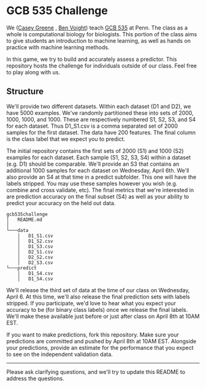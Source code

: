 # GCB 535 Challenge

We ([Casey Greene](http://www.greenelab.com/lab-members/) , [Ben Voight](http://coruscant.itmat.upenn.edu/people.html)) teach [GCB 535](http://www.med.upenn.edu/bgs/documents/GCB535.pdf) at Penn. The class as a whole is computational biology for biologists. This portion of the class aims to give students an introduction to machine learning, as well as hands on practice with machine learning methods. 

In this game, we try to build and accurately assess a predictor. This repository hosts the challenge for individuals outside of our class. Feel free to play along with us.

## Structure

We'll provide two different datasets. Within each dataset (D1 and D2), we have 5000 examples. We've randomly partitioned these into sets of 2000, 1000, 1000, and 1000. These are respectively numbered S1, S2, S3, and S4 for each dataset. Thus D1_S1.csv is a comma separated set of 2000 samples for the first dataset. The data have 200 features. The final column is the class label that we expect you to predict.

The initial repository contains the first sets of 2000 (S1) and 1000 (S2) examples for each dataset. Each sample (S1, S2, S3, S4) within a dataset (e.g. D1) should be comparable. We'll provide an S3 that contains an additional 1000 samples for each dataset on Wednesday, April 6th. We'll also provide an S4 at that time in a predict subfolder. This one will have the labels stripped. You may use these samples however you wish (e.g. combine and cross validate, etc). The final metrics that we're interested in are prediction accuracy on the final subset (S4) as well as your ability to predict your accuracy on the held out data.

```
gcb535challenge
│   README.md
│
└───data
    │   D1_S1.csv
    │   D1_S2.csv
    │   D1_S3.csv
    │   D2_S1.csv
    │   D2_S2.csv
    │   D2_S3.csv
└───predict
    │   D1_S4.csv
    │   D1_S4.csv

```

We'll release the third set of data at the time of our class on Wednesday, April 6. At this time, we'll also release the final prediction sets with labels stripped. If you participate, we'd love to hear what you expect your accuracy to be (for binary class labels) once we release the final labels. We'll make these available just before or just after class on April 8th at 10AM EST.

If you want to make predictions, fork this repository. Make sure your predictions are committed and pushed by April 8th at 10AM EST. Alongside your predictions, provide an estimate for the performance that you expect to see on the independent validation data.

----

Please ask clarifying questions, and we'll try to update this README to address the questions.
